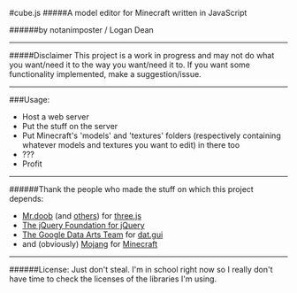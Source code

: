 #cube.js
#####A model editor for Minecraft written in JavaScript

######by notanimposter / Logan Dean

---
#####Disclaimer
This project is a work in progress and may not do what you want/need it to the way you want/need it to. If you want some functionality implemented, make a suggestion/issue.

---
###Usage:

- Host a web server
- Put the stuff on the server
- Put Minecraft's 'models' and 'textures' folders (respectively containing whatever models and textures you want to edit) in there too
- ???
- Profit

---
######Thank the people who made the stuff on which this project depends:
- [Mr.doob](//mrdoob.com/) (and [others](https://github.com/mrdoob/three.js/graphs/contributors)) for [three.js](//threejs.org/)
- [The jQuery Foundation for jQuery](//jquery.org/)
- [The Google Data Arts Team](//github.com/dataarts) for [dat.gui](//github.com/dataarts/dat.gui)
- and (obviously) [Mojang](//mojang.com) for [Minecraft](//minecraft.net)

---
######License:
Just don't steal. I'm in school right now so I really don't have time to check the licenses of the libraries I'm using.
